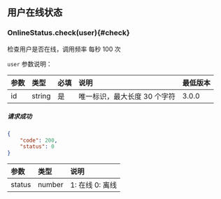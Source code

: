 ## 用户在线状态

### OnlineStatus.check(user){#check}

检查用户是否在线，调用频率 每秒 100 次

`user` 参数说明：

| 参数   	 |	类型		| 必填	| 说明 							|最低版本		|
| :----------|:--------	|:-----	|:------------------------------|:-------- 
|	id		 |	string	|	是 	| 唯一标识，最大长度 30 个字符	| 3.0.0|

##### 请求成功

```json
{
    "code": 200,
    "status": 0
}
```

| 参数   	 |	类型		| 说明	
| :----------|:--------	|:-----	
|	status	 |	number	| 1: 在线  0: 离线
